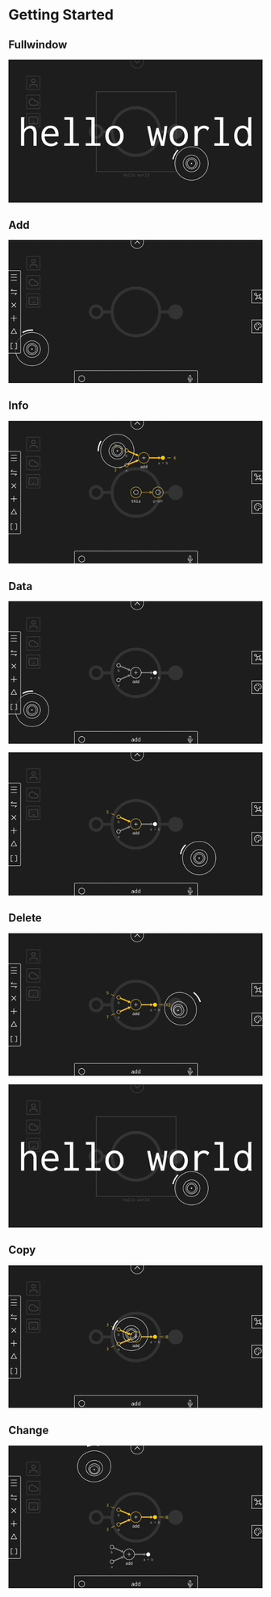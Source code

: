 # Getting Started

## Fullwindow

![](/public/gif/start/0.gif)

## Add

![](/public/gif/start/1.gif)

## Info

![](/public/gif/start/2.gif)

## Data

![](/public/gif/start/3.gif)

![](/public/gif/start/4.gif)

## Delete

![](/public/gif/start/5.gif)

![](/public/gif/start/6.gif)

## Copy

![](/public/gif/start/7.gif)

## Change

![](/public/gif/start/8.gif)

